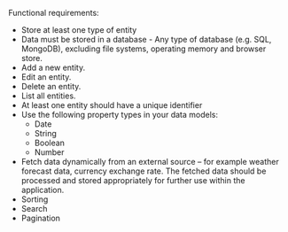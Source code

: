 Functional requirements:

- Store at least one type of entity
- Data must be stored in a database - Any type of database (e.g. SQL, MongoDB), excluding file systems, operating memory and browser store.
- Add a new entity.
- Edit an entity.
- Delete an entity.
- List all entities.
- At least one entity should have a unique identifier
- Use the following property types in your data models:
    - Date
    - String
    - Boolean
    - Number
- Fetch data dynamically from an external source – for example weather forecast data, currency exchange rate. The fetched data should be processed and stored
  appropriately for further use within the application.
- Sorting
- Search
- Pagination

